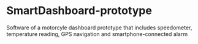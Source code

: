 # SmartDashboard-prototype
Software of a motorcyle dashboard prototype that includes speedometer, temperature reading, GPS navigation and smartphone-connected alarm
